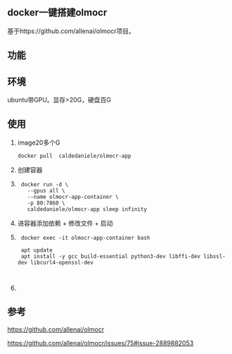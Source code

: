 ## docker一键搭建olmocr

基于https://github.com/allenai/olmocr项目。

## 功能



## 环境

ubuntu带GPU。显存>20G，硬盘百G

## 使用

1. image20多个G

    ```
    docker pull  caldedaniele/olmocr-app
    ```

2. 创建容器

3. ```
    docker run -d \
      --gpus all \
      --name olmocr-app-container \
      -p 80:7860 \
      caldedaniele/olmocr-app sleep infinity
    ```

3. 进容器添加依赖 + 修改文件 + 启动

4. ```
    docker exec -it olmocr-app-container bash
    
    apt update
    apt install -y gcc build-essential python3-dev libffi-dev libssl-dev libcurl4-openssl-dev
    
    
    ```

5. 







## 参考

https://github.com/allenai/olmocr

https://github.com/allenai/olmocr/issues/75#issue-2889882053

